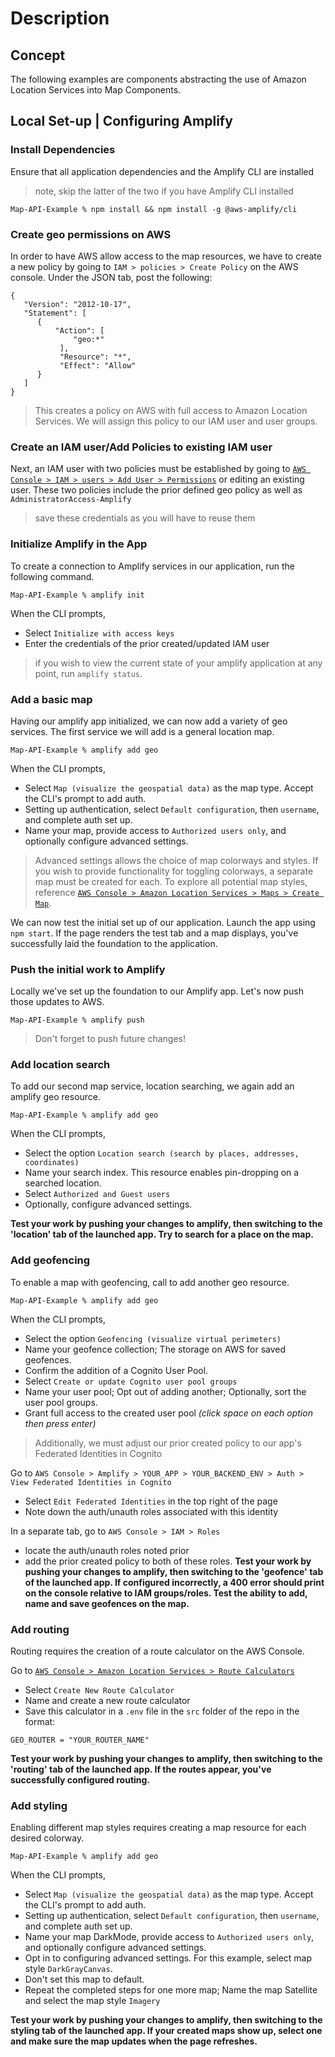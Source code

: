 # Description

## Concept

The following examples are components abstracting the use of Amazon Location Services into Map Components.

## Local Set-up | Configuring Amplify

### Install Dependencies
Ensure that all application dependencies and the Amplify CLI are installed
> note, skip the latter of the two if you have Amplify CLI installed
```
Map-API-Example % npm install && npm install -g @aws-amplify/cli
```


### Create geo permissions on AWS
In order to have AWS allow access to the map resources, we have to create a new policy by going to `IAM > policies > Create Policy` on the AWS console. Under the JSON tab, post the following:
```
{
   "Version": "2012-10-17",
   "Statement": [ 
      { 
          "Action": [
              "geo:*"
           ],
           "Resource": "*", 
           "Effect": "Allow"
      }
   ]
}
```
> This creates a policy on AWS with full access to Amazon Location Services. We will assign this policy to our IAM user and user groups.



### Create an IAM user/Add Policies to existing IAM user
Next, an IAM user with two policies must be established by going to [`AWS Console > IAM > users > Add User > Permissions`](https://us-east-1.console.aws.amazon.com/iam/home#/users) or editing an existing user. These two policies include the prior defined geo policy as well as `AdministratorAccess-Amplify`

> save these credentials as you will have to reuse them



### Initialize Amplify in the App
To create a connection to Amplify services in our application, run the following command.
```
Map-API-Example % amplify init
```
When the CLI prompts,
- Select `Initialize with access keys`
- Enter the credentials of the prior created/updated IAM user

> if you wish to view the current state of your amplify application at any point, run `amplify status`.


### Add a basic map
Having our amplify app initialized, we can now add a variety of geo services. The first service we will add is a general location map.
```
Map-API-Example % amplify add geo
```
When the CLI prompts, 
- Select `Map (visualize the geospatial data)` as the map type. Accept the CLI's prompt to add auth.
- Setting up authentication, select `Default configuration`, then `username`, and complete auth set up.
- Name your map, provide access to `Authorized users only`, and optionally configure advanced settings.

> Advanced settings allows the choice of map colorways and styles. If you wish to provide functionality for toggling colorways, a separate map must be created for each. To explore all potential map styles, reference [`AWS Console > Amazon Location Services > Maps > Create Map`](https://us-east-1.console.aws.amazon.com/location/maps/home?region=us-east-1#/).

We can now test the initial set up of our application. Launch the app using `npm start`. If the page renders the test tab and a map displays, you've successfully laid the foundation to the application.


### Push the initial work to Amplify
Locally we've set up the foundation to our Amplify app. Let's now push those updates to AWS.
```
Map-API-Example % amplify push
```
> Don't forget to push future changes!

### Add location search
To add our second map service, location searching, we again add an amplify geo resource.
```
Map-API-Example % amplify add geo
```
When the CLI prompts,
- Select the option `Location search (search by places, addresses, coordinates)`
- Name your search index. This resource enables pin-dropping on a searched location.
- Select `Authorized and Guest users`
- Optionally, configure advanced settings.

**Test your work by pushing your changes to amplify, then switching to the 'location' tab of the launched app. Try to search for a place on the map.**

### Add geofencing
To enable a map with geofencing, call to add another geo resource.
```
Map-API-Example % amplify add geo
```
When the CLI prompts,
- Select the option `Geofencing (visualize virtual perimeters)`
- Name your geofence collection; The storage on AWS for saved geofences.
- Confirm the addition of a Cognito User Pool.
- Select `Create or update Cognito user pool groups`
- Name your user pool; Opt out of adding another; Optionally, sort the user pool groups.
- Grant full access to the created user pool *(click space on each option then press enter)*

> Additionally, we must adjust our prior created policy to our app's Federated Identities in Cognito

Go to `AWS Console > Amplify > YOUR_APP > YOUR_BACKEND_ENV > Auth > View Federated Identities in Cognito`
- Select `Edit Federated Identities` in the top right of the page
- Note down the auth/unauth roles associated with this identity

In a separate tab, go to `AWS Console > IAM > Roles`
- locate the auth/unauth roles noted prior
- add the prior created policy to both of these roles.
**Test your work by pushing your changes to amplify, then switching to the 'geofence' tab of the launched app. If configured incorrectly, a 400 error should print on the console relative to IAM groups/roles. Test the ability to add, name and save geofences on the map.**

### Add routing
Routing requires the creation of a route calculator on the AWS Console. 

Go to [`AWS Console > Amazon Location Services > Route Calculators`](https://us-east-1.console.aws.amazon.com/location/routes/home?region=us-east-1)
- Select `Create New Route Calculator`
- Name and create a new route calculator
- Save this calculator in a `.env` file in the `src` folder of the repo in the format:
```
GEO_ROUTER = "YOUR_ROUTER_NAME"
```
**Test your work by pushing your changes to amplify, then switching to the 'routing' tab of the launched app. If the routes appear, you've successfully configured routing.**

### Add styling
Enabling different map styles requires creating a map resource for each desired colorway.
```
Map-API-Example % amplify add geo
```
When the CLI prompts, 
- Select `Map (visualize the geospatial data)` as the map type. Accept the CLI's prompt to add auth.
- Setting up authentication, select `Default configuration`, then `username`, and complete auth set up.
- Name your map DarkMode, provide access to `Authorized users only`, and optionally configure advanced settings.
- Opt in to configuring advanced settings. For this example, select map style `DarkGrayCanvas`.
- Don't set this map to default.
- Repeat the completed steps for one more map; Name the map Satellite and select the map style `Imagery`

**Test your work by pushing your changes to amplify, then switching to the styling tab of the launched app. If your created maps show up, select one and make sure the map updates when the page refreshes.**
